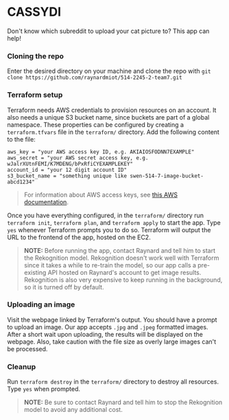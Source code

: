 # CASSYDI

Don't know which subreddit to upload your cat picture to? This app can help!

### Cloning the repo

Enter the desired directory on your machine and clone the repo with
`git clone https://github.com/raynardmiot/514-2245-2-team7.git`

### Terraform setup

Terraform needs AWS credentials to provision resources on an account. It also needs a unique S3 bucket name, since buckets are part of a global namespace. These properties can be configured by creating a `terraform.tfvars` file in the `terraform/` directory. Add the following content to the file:

```
aws_key = "your AWS access key ID, e.g. AKIAIOSFODNN7EXAMPLE"
aws_secret = "your AWS secret access key, e.g. wJalrXUtnFEMI/K7MDENG/bPxRfiCYEXAMPLEKEY"
account_id = "your 12 digit account ID"
s3_bucket_name = "something unique like swen-514-7-image-bucket-abcd1234"
```

> For information about AWS access keys, see [this AWS documentation](https://docs.aws.amazon.com/IAM/latest/UserGuide/id-credentials-access-keys-update.html).

Once you have everything configured, in the `terraform/` directory run `terraform init`, `terraform plan`, and `terraform apply` to start the app. Type `yes` whenever Terraform prompts you to do so. Terraform will output the URL to the frontend of the app, hosted on the EC2.

> **NOTE:** Before running the app, contact Raynard and tell him to start the Rekognition model. Rekognition doesn't work well with Terraform since it takes a while to re-train the model, so our app calls a pre-existing API hosted on Raynard's account to get image results. Rekognition is also very expensive to keep running in the background, so it is turned off by default.

### Uploading an image

Visit the webpage linked by Terraform's output. You should have a prompt to upload an image. Our app accepts `.jpg` and `.jpeg` formatted images. After a short wait upon uploading, the results will be displayed on the webpage. Also, take caution with the file size as overly large images can't be processed.

### Cleanup

Run `terraform destroy` in the `terraform/` directory to destroy all resources. Type `yes` when prompted.

> **NOTE:** Be sure to contact Raynard and tell him to stop the Rekognition model to avoid any additional cost.